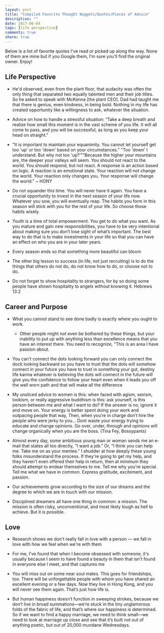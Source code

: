 ```yaml
---
layout: post
title: "Compiled Favorite Thought Nuggets/Quotes/Pieces of Advice"
description: ""
date: 2017-06-04
tags: [life perspective]
comments: true
share: true
--- 
```


<p align="center">

Below is a list of favorite quotes I've read or picked up along the way. None of them are mine but if you Google them, I'm sure you'll find the original owner. Enjoy!


## Life Perspective

* He'd observed, even from the plant floor, that audacity was often the only thing that separated two equally talented men and their job titles. So he asked to speak with McKenna [the plant CEO]. Dad had taught me that there is genius, even kindness, in being bold. Nothing in my life has created opportunity like a willingness to ask, whatever the situation.

* Advice on how to handle a stressful situation: “Take a deep breath and realize how small this moment is in the vast scheme of you life. It will all come to pass, and you will be successful, as long as you keep your head on straight."

* "It is important to maintain your equanimity. You cannot let yourself get too 'up' or too 'down' based on your circumstances.” "Too 'down' I understand. But why not too 'up?’""Because the higher your mountains are, the deeper your valleys will seem. You should not react to the world. You should respond, but not react. A response is an action based on logic. A reaction is an emotional state. Your reaction will not change the world. Your reaction only changes you. Your response will change the world.” ~ HONY

* Do not squander this time. You will never have it again. You have a crucial opportunity to invest in the next season of your life now. Whatever you sow, you will eventually reap. The habits you form in this season will stick with you for the rest of your life. So choose those habits wisely.

* Youth is a time of total empowerment. You get to do what you want. As you mature and gain new responsibilities, you have to be very intentional about making sure you don’t lose sight of what’s important. The best way to do that is to make investments in your life so that you can have an effect on who you are in your later years.

* Every season ends so that something more beautiful can bloom

* The other big lesson to success (in life, not just recruiting) is to do the things that others do not do, do not know how to do, or choose not to do.

* Do not forget to show hospitality to strangers, for by so doing some people have shown hospitality to angels without knowing it. Hebrews 13:2

## Career and Purpose

* What you cannot stand to see done badly is exactly where you ought to work.
    * Other people might not even be bothered by these things, but your inability to put up with anything less than excellence means that you have an interest there. You need to recognize, "This is an area I have passion about.

* You can't connect the dots looking forward you can only connect the dock looking backward so you have to trust that the dots will somehow connect in your future you have to trust in something your gut, destiny life karma whatever is believing the dots will connect in the future will give you the confidence to follow your heart even when it leads you off the well worn path and that will make all the difference

* My unsliced advice to women is this: when faced with agism, sexism, lookism, or really aggressive buddhism is this: ask yourself, is this person between me and what I want to do? If the answer is no, ignore it and move on. Your energy is better spent doing your work and outpacing people that way, Then, when you’re in charge don’t hire the people who were jerky to you… Dont waste your energy trying to educate and change opinions. Go over, under, through and opinions will change organically when you are the boss. (Tina Fey, Bossypants)

* Almost every day, some ambitious young man or woman sends me an e-mail that states all too directly, "I want a job." Or, "I think you can help me. Take me on as your mentee." I shudder at how deeply these young folks misunderstand the process. If they're going to get my help, and they haven't even offered their help in return, then at minimum they should attempt to endear themselves to me. Tell me why you're special. Tell me what we have in common. Express gratitude, excitement, and passion.

* Our achievements grow according to the size of our dreams and the degree to which we are in touch with our mission.

* Disciplined dreamers all have one thing in common: a mission. The mission is often risky, unconventional, and most likely tough as hell to achieve. But it is possible.


## Love

* Research shows we don't really fall in love with a person — we fall in love with how we feel when we're with them

* For me, I've found that when I become obsessed with someone, it's usually because I seem to have found a beauty in them that isn't found in everyone else I meet, and that captures me

* You will miss out on some near soul mates. This goes for friendships, too. There will be unforgettable people with whom you have shared an excellent evening or a few days. Now they live in Hong Kong, and you will never see them again. That’s just how life is.

* But human happiness doesn’t function in sweeping strokes, because we don’t live in broad summations—we’re stuck in the tiny unglamorous folds of the fabric of life, and that’s where our happiness is determined. So if we want to find a happy marriage, we need to think small—we need to look at marriage up close and see that it’s built not out of anything poetic, but out of 20,000 mundane Wednesdays.

</p>

